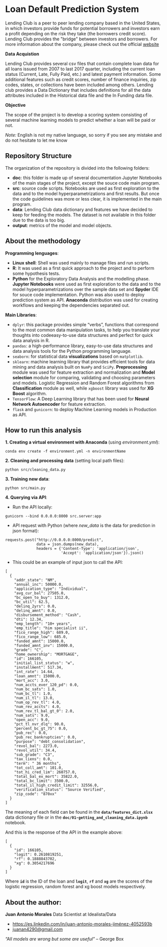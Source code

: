 # Loan Default Prediction System

Lending Club is a peer to peer lending company based in the United States, in which investors provide funds for potential borrowers and investors earn a profit depending on the risk they take (the borrowers credit score). Lending Club provides the "bridge" between investors and borrowers.
For more information about the company, please check out the official [website](www.lendingclub.com)

__Data Acquistion__

Lending Club provides several csv files that contain complete loan data for all loans issued from 2007 to last 2017 quarter, including the current loan status (Current, Late, Fully Paid, etc.) and latest payment information. Some additional features such as credit scores, number of finance inquiries, zip codes, states, or collections have been included among others.
Lending club provides a Data Dictionary that includes definitions for all the data attributes included in the Historical data file and the In Funding data file.

__Objective__

The scope of the project is to develop a scoring system consisting of several machine learning models to predict whether a loan will be paid or not.

_Note:_ English is not my native language, so sorry if you see any mistake and do not hesitate to let me know

## Repository Structure

The organization of the repository is divided into the following folders:
- __doc__: this folder is made up of several documentation Jupyter Notebooks of the main stages of the project, except the souce code main program.
- __src__: source code scripts. Notebooks are used as first exploration to the data and to the model hyperparametrizations and first results. But once the code guidelines was more or less clear, it is implemented in the main program.
- __data__: Lending Club data dictionary and features we have decided to keep for feeding the models. The dataset is not available in this folder due to the data is too big. 
- __output__: metrics of the model and model objects.

## About the methodology

__Programming lenguages__:

- __Linux shell__: Shell was used mainly to manage files and run scripts.
- __R__: It was used as a first quick approach to the project and to perform some hypothesis tests.
- __Python__ for the Exploratory Data Analysis and the modelling phase. __Jupyter Notebooks__ were used as first exploration to the data and to the model hyperparametrizations over the sample data set and __Spyder__ IDE for souce code implementation. Python was also used to deploy prediction system as API. __Anaconda__ distribution was used for creating workflows and keeping the dependencies separated out.

__Main Libraries__:

- `dplyr`: this package provides simple “verbs”, functions that correspond to the most common data manipulation tasks, to help you translate your thoughts into codeeasy-to-use data structures and perfect for quick data analysis in R.
- `pandas`: a high-performance library, easy-to-use data structures and data analysis tools for the Python programming language.
- `seaborn`: for statistical data __visualizations__ based on `matplotlib`.
- `sklearn`: machine learning library that provides efficient tools for data mining and data analysis built on `NumPy` and `SciPy`. __Preprocessing__ module was used for feature extraction and normalization and __Model selection__ module for comparing, validating and choosing parameters and models. Logistic Regression and Random Forest algorithms from __Classification__ module as well, while `xgboost` library was used for __XG Boost__ algorithm.
- `TensorFlow`: A Deep Learning library that has been used for __Neural Network Autoencoder__ for feature extraction.
- `flask` and `gunicorn`: to deploy Machine Learning models in Production as API.

## How to run this analysis
__1. Creating a virtual environment with Anaconda__ (using _environment.yml_):
```
conda env create -f environment.yml -n environmentName
```

__2. Cleaning and processing data__ (setting local path files):
```
python src/cleaning_data.py
```
__3. Training new data__:
```
python src/main.py
```
__4. Querying via API__:

- Run the API locally:
```
gunicorn --bind 0.0.0.0:8000 src.server:app
```
- API request with Python (where _new_data_ is the data for prediction in json format):
```
requests.post("http://0.0.0.0:8000/predict",
              data = json.dumps(new_data),
              headers = {'Content-Type': 'application/json',
                         'Accept': 'application/json'}).json()
```
- This could be an example of input json to call the API:
```
[
  {
    "addr_state": "NM",
    "annual_inc": 50000.0,
    "application_type": "Individual",
    "avg_cur_bal": 27505.0,
    "bc_open_to_buy": 1312.0,
    "bc_util": 62.5,
    "delinq_2yrs": 0.0,
    "delinq_amnt": 0.0,
    "disbursement_method": "Cash",
    "dti": 12.34,
    "emp_length": "10+ years",
    "emp_title": "him specialist ii",
    "fico_range_high": 689.0,
    "fico_range_low": 685.0,
    "funded_amnt": 15000.0,
    "funded_amnt_inv": 15000.0,
    "grade": "C",
    "home_ownership": "MORTGAGE",
    "id": 166105,
    "initial_list_status": "w",
    "installment": 517.34,
    "int_rate": 14.64,
    "loan_amnt": 15000.0,
    "mort_acc": 3.0,
    "num_accts_ever_120_pd": 0.0,
    "num_bc_sats": 1.0,
    "num_bc_tl": 1.0,
    "num_il_tl": 13.0,
    "num_op_rev_tl": 4.0,
    "num_rev_accts": 4.0,
    "num_rev_tl_bal_gt_0": 2.0,
    "num_sats": 9.0,
    "open_acc": 9.0,
    "pct_tl_nvr_dlq": 90.0,
    "percent_bc_gt_75": 0.0,
    "pub_rec": 0.0,
    "pub_rec_bankruptcies": 0.0,
    "purpose": "debt_consolidation",
    "revol_bal": 2273.0,
    "revol_util": 34.4,
    "sub_grade": "C3",
    "tax_liens": 0.0,
    "term": " 36 months",
    "tot_coll_amt": 101.0,
    "tot_hi_cred_lim": 260757.0,
    "total_bal_ex_mort": 35822.0,
    "total_bc_limit": 3500.0,
    "total_il_high_credit_limit": 32556.0,
    "verification_status": "Source Verified",
    "zip_code": "870xx"
  }
]
```
The meaning of each field can be found in the __`data/features_dict.xlsx`__ data dictionary file or in the __`doc/01-getting_and_cleaning_data.ipynb`__ notebook.

And this is the response of the API in the example above:
```
[
  {
    "id": 166105,
    "logit": 0.2610819251,
    "rf": 0.1888843702,
    "xg": 0.3054217696
  }
]
```
Where __`id`__ is the ID of the loan and __`logit`__, __`rf`__ and __`xg`__ are the scores of the logistic regression, random forest and xg boost models respectively.

## About the author:

__Juan Antonio Morales__ Data Scientist at Idealista/Data
* https://es.linkedin.com/in/juan-antonio-morales-jiménez-4052593b
* juanan4290@gmail.com

_“All models are wrong but some are useful”_ – George Box
